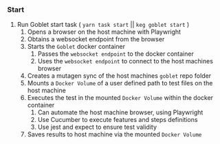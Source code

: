 ### Start
1. Run Goblet start task ( `yarn task start` || `keg goblet start` )
   1. Opens a browser on the host machine with Playwright
   2. Obtains a websocket endpoint from the browser
   3. Starts the `Goblet` docker container
      1. Passes the `websocket endpoint` to the docker container
      2. Uses the `websocket endpoint` to connect to the host machines browser 
   4. Creates a mutagen sync of the host machines `goblet` repo folder
   5. Mounts a `Docker Volume` of a user defined path to test files on the host machine
   6. Executes the test in the mounted `Docker Volume` within the docker container
      1. Can automate the host machine browser, using Playwright
      2. Use Cucumber to execute features and steps definitions
      3. Use jest and expect to ensure test validity
   7. Saves results to host machine via the mounted `Docker Volume`
